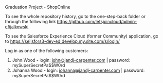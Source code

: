 Graduation Project - ShopOnline

To see the whole repository history, go to the one-step-back folder or through the following link
https://github.com/letsjoincloud/admin-cfijalkowski

To see the Salesforce Experience Cloud (former Community) application, go to 
https://sejlsfors3-dev-ed.develop.my.site.com/s/login/

Log in as one of the following customers:
1. John Wood    - login: john@jandj-carpenter.com    | password: mySuperSecretPa$$W0rd
2. Johanna Wood - login: johanna@jandj-carpenter.com | password: mySuperSecretPa$$W0rd

